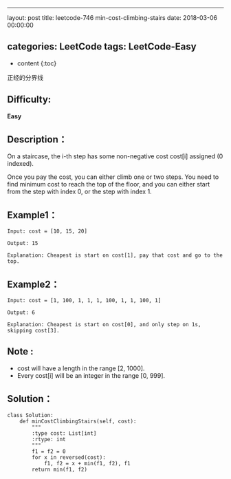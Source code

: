 
---
layout: post
title:  leetcode-746 min-cost-climbing-stairs
date:   2018-03-06 00:00:00

categories: LeetCode
tags: LeetCode-Easy
---

* content
{:toc}

正经的分界线





## Difficulty:

**Easy**

## Description：

On a staircase, the i-th step has some non-negative cost cost[i] assigned (0 indexed).

Once you pay the cost, you can either climb one or two steps. You need to find minimum 
cost to reach the top of the floor, and you can either start from the step with index 0, 
or the step with index 1.

## Example1：

```
Input: cost = [10, 15, 20]

Output: 15

Explanation: Cheapest is start on cost[1], pay that cost and go to the top.
```

## Example2：

```
Input: cost = [1, 100, 1, 1, 1, 100, 1, 1, 100, 1]

Output: 6

Explanation: Cheapest is start on cost[0], and only step on 1s, skipping cost[3].
```

## Note :

- cost will have a length in the range [2, 1000].
- Every cost[i] will be an integer in the range [0, 999].

## Solution：

```
class Solution:
    def minCostClimbingStairs(self, cost):
        """
        :type cost: List[int]
        :rtype: int
        """
        f1 = f2 = 0
        for x in reversed(cost):
            f1, f2 = x + min(f1, f2), f1
        return min(f1, f2)
```